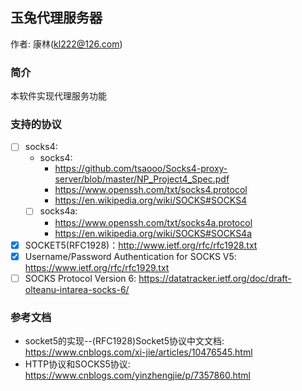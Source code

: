 ## 玉兔代理服务器
作者: 康林(kl222@126.com)

### 简介

本软件实现代理服务功能

### 支持的协议

- [ ] socks4: 
  + socks4:
    - https://github.com/tsaooo/Socks4-proxy-server/blob/master/NP_Project4_Spec.pdf
    - https://www.openssh.com/txt/socks4.protocol
    - https://en.wikipedia.org/wiki/SOCKS#SOCKS4
  + [ ] socks4a:
    - https://www.openssh.com/txt/socks4a.protocol
    - https://en.wikipedia.org/wiki/SOCKS#SOCKS4a
- [x] SOCKET5(RFC1928)：http://www.ietf.org/rfc/rfc1928.txt
- [x] Username/Password Authentication for SOCKS V5: https://www.ietf.org/rfc/rfc1929.txt
- [ ] SOCKS Protocol Version 6: https://datatracker.ietf.org/doc/draft-olteanu-intarea-socks-6/

### 参考文档

- socket5的实现--(RFC1928)Socket5协议中文文档: https://www.cnblogs.com/xi-jie/articles/10476545.html
- HTTP协议和SOCKS5协议: https://www.cnblogs.com/yinzhengjie/p/7357860.html
